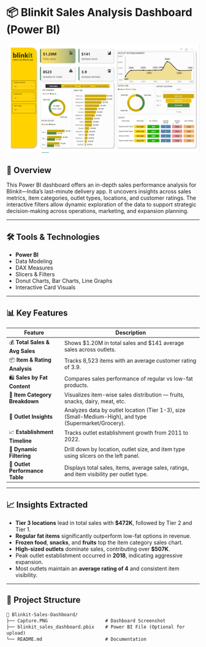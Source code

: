# 📦 Blinkit Sales Analysis Dashboard (Power BI)

![Blinkit Sales Dashboard](https://github.com/keshav-9636/PowerBI-Projects/blob/main/BlinkIt%20Dashboard/Capture.PNG)

## 📌 Overview

This Power BI dashboard offers an in-depth sales performance analysis for Blinkit—India’s last-minute delivery app. It uncovers insights across sales metrics, item categories, outlet types, locations, and customer ratings. The interactive filters allow dynamic exploration of the data to support strategic decision-making across operations, marketing, and expansion planning.

---

## 🛠 Tools & Technologies

- **Power BI**
- Data Modeling
- DAX Measures
- Slicers & Filters
- Donut Charts, Bar Charts, Line Graphs
- Interactive Card Visuals

---

## 📊 Key Features

| Feature | Description |
|--------|-------------|
| 💰 **Total Sales & Avg Sales** | Shows $1.20M in total sales and $141 average sales across outlets. |
| 📦 **Item & Rating Analysis** | Tracks 8,523 items with an average customer rating of 3.9. |
| 🛍 **Sales by Fat Content** | Compares sales performance of regular vs low-fat products. |
| 🧺 **Item Category Breakdown** | Visualizes item-wise sales distribution — fruits, snacks, dairy, meat, etc. |
| 🏢 **Outlet Insights** | Analyzes data by outlet location (Tier 1-3), size (Small-Medium-High), and type (Supermarket/Grocery). |
| 📈 **Establishment Timeline** | Tracks outlet establishment growth from 2011 to 2022. |
| 🧭 **Dynamic Filtering** | Drill down by location, outlet size, and item type using slicers on the left panel. |
| 🌟 **Outlet Performance Table** | Displays total sales, items, average sales, ratings, and item visibility per outlet type.

---

## 📈 Insights Extracted

- **Tier 3 locations** lead in total sales with **$472K**, followed by Tier 2 and Tier 1.
- **Regular fat items** significantly outperform low-fat options in revenue.
- **Frozen food**, **snacks**, and **fruits** top the item category sales chart.
- **High-sized outlets** dominate sales, contributing over **$507K**.
- Peak outlet establishment occurred in **2018**, indicating aggressive expansion.
- Most outlets maintain an **average rating of 4** and consistent item visibility.

---

## 📁 Project Structure

```plaintext
📂 Blinkit-Sales-Dashboard/
├── Capture.PNG                     # Dashboard Screenshot
├── blinkit_sales_dashboard.pbix    # Power BI File (Optional for upload)
└── README.md                       # Documentation
